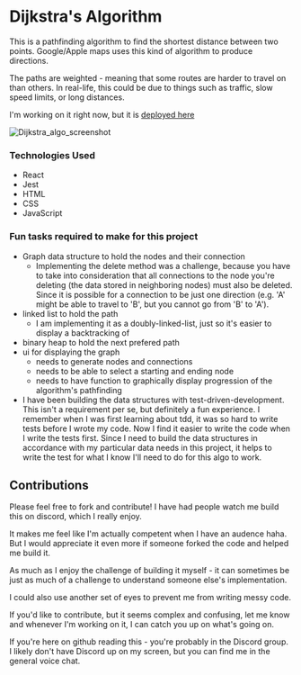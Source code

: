 # Dijkstra's Algorithm

This is a pathfinding algorithm to find the shortest distance between two points. Google/Apple maps uses this kind of algorithm to produce directions.

The paths are weighted - meaning that some routes are harder to travel on than others. In real-life, this could be due to things such as traffic, slow speed limits, or long distances.

I'm working on it right now, but it is [deployed here](https://dijkstras-algorithm.netlify.app/)

![Dijkstra_algo_screenshot](https://user-images.githubusercontent.com/40727301/146613280-78b35ff1-3744-45db-81db-6111c4a81278.png)



### Technologies Used
 * React
 * Jest
 * HTML
 * CSS
 * JavaScript

### Fun tasks required to make for this project

* Graph data structure to hold the nodes and their connection
  * Implementing the delete method was a challenge, because you have to take into consideration that all connections to the node you're deleting (the data stored in neighboring nodes) must also be deleted. Since it is possible for a connection to be just one direction (e.g. 'A' might be able to travel to 'B', but you cannot go from 'B' to 'A').
* linked list to hold the path
  * I am implementing it as a doubly-linked-list, just so it's easier to display a backtracking of  
* binary heap to hold the next prefered path
* ui for displaying the graph
  * needs to generate nodes and connections
  * needs to be able to select a starting and ending node
  * needs to have function to graphically display progression of the algorithm's pathfinding
* I have been building the data structures with test-driven-development. This isn't a requirement per se, but definitely a fun experience. I remember when I was first learning about tdd, it was so hard to write tests before I wrote my code. Now I find it easier to write the code when I write the tests first. Since I need to build the data structures in accordance with my particular data needs in this project, it helps to write the test for what I know I'll need to do for this algo to work.

## Contributions

Please feel free to fork and contribute!
I have had people watch me build this on discord, which I really enjoy.

It makes me feel like I'm actually competent when I have an audence haha. But I would appreciate it even more if someone forked the code and helped me build it.

As much as I enjoy the challenge of building it myself - it can sometimes be just as much of a challenge to understand someone else's implementation.

I could also use another set of eyes to prevent me from writing messy code.

If you'd like to contribute, but it seems complex and confusing, let me know and whenever I'm working on it, I can catch you up on what's going on.

If you're here on github reading this - you're probably in the Discord group. I likely don't have Discord up on my screen, but you can find me in the general voice chat.
